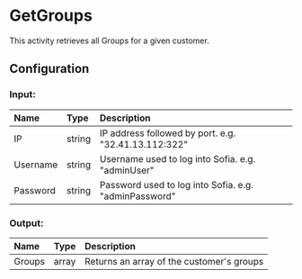 # GetGroups

This activity retrieves all Groups for a given customer.

## Configuration

### Input:

| Name     | Type   | Description                                           |
| :------- | :----- | :---------------------------------------------------- |
| IP       | string | IP address followed by port. e.g. "32.41.13.112:322"  |
| Username | string | Username used to log into Sofia. e.g. "adminUser"     |
| Password | string | Password used to log into Sofia. e.g. "adminPassword" |

### Output:

| Name   | Type  | Description                               |
| :----- | :---- | :---------------------------------------- |
| Groups | array | Returns an array of the customer's groups |

